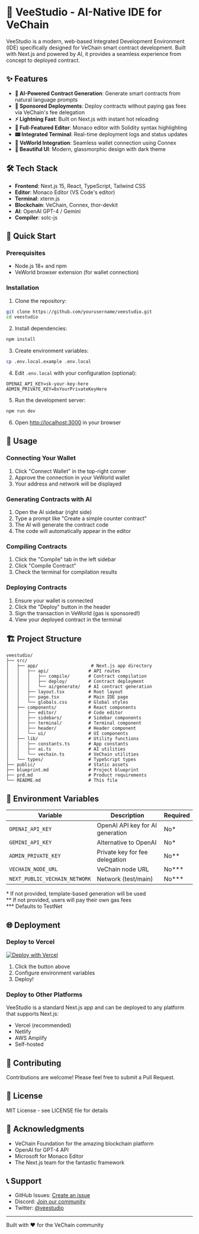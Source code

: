 # 🚀 VeeStudio - AI-Native IDE for VeChain

VeeStudio is a modern, web-based Integrated Development Environment (IDE) specifically designed for VeChain smart contract development. Built with Next.js and powered by AI, it provides a seamless experience from concept to deployed contract.

## ✨ Features

- **🤖 AI-Powered Contract Generation**: Generate smart contracts from natural language prompts
- **💸 Sponsored Deployments**: Deploy contracts without paying gas fees via VeChain's fee delegation
- **⚡ Lightning Fast**: Built on Next.js with instant hot reloading
- **🔧 Full-Featured Editor**: Monaco editor with Solidity syntax highlighting
- **📟 Integrated Terminal**: Real-time deployment logs and status updates
- **🦊 VeWorld Integration**: Seamless wallet connection using Connex
- **🎨 Beautiful UI**: Modern, glassmorphic design with dark theme

## 🛠️ Tech Stack

- **Frontend**: Next.js 15, React, TypeScript, Tailwind CSS
- **Editor**: Monaco Editor (VS Code's editor)
- **Terminal**: xterm.js
- **Blockchain**: VeChain, Connex, thor-devkit
- **AI**: OpenAI GPT-4 / Gemini
- **Compiler**: solc-js

## 🚀 Quick Start

### Prerequisites

- Node.js 18+ and npm
- VeWorld browser extension (for wallet connection)

### Installation

1. Clone the repository:
```bash
git clone https://github.com/yourusername/veestudio.git
cd veestudio
```

2. Install dependencies:
```bash
npm install
```

3. Create environment variables:
```bash
cp .env.local.example .env.local
```

4. Edit `.env.local` with your configuration (optional):
```env
OPENAI_API_KEY=sk-your-key-here
ADMIN_PRIVATE_KEY=0xYourPrivateKeyHere
```

5. Run the development server:
```bash
npm run dev
```

6. Open [http://localhost:3000](http://localhost:3000) in your browser

## 📖 Usage

### Connecting Your Wallet

1. Click "Connect Wallet" in the top-right corner
2. Approve the connection in your VeWorld wallet
3. Your address and network will be displayed

### Generating Contracts with AI

1. Open the AI sidebar (right side)
2. Type a prompt like "Create a simple counter contract"
3. The AI will generate the contract code
4. The code will automatically appear in the editor

### Compiling Contracts

1. Click the "Compile" tab in the left sidebar
2. Click "Compile Contract"
3. Check the terminal for compilation results

### Deploying Contracts

1. Ensure your wallet is connected
2. Click the "Deploy" button in the header
3. Sign the transaction in VeWorld (gas is sponsored!)
4. View your deployed contract in the terminal

## 🏗️ Project Structure

```
veestudio/
├── src/
│   ├── app/                    # Next.js app directory
│   │   ├── api/               # API routes
│   │   │   ├── compile/       # Contract compilation
│   │   │   ├── deploy/        # Contract deployment
│   │   │   └── ai/generate/   # AI contract generation
│   │   ├── layout.tsx         # Root layout
│   │   ├── page.tsx           # Main IDE page
│   │   └── globals.css        # Global styles
│   ├── components/            # React components
│   │   ├── editor/            # Code editor
│   │   ├── sidebars/          # Sidebar components
│   │   ├── terminal/          # Terminal component
│   │   ├── header/            # Header component
│   │   └── ui/                # UI components
│   ├── lib/                   # Utility functions
│   │   ├── constants.ts       # App constants
│   │   ├── ai.ts              # AI utilities
│   │   └── vechain.ts         # VeChain utilities
│   └── types/                 # TypeScript types
├── public/                    # Static assets
├── blueprint.md               # Project blueprint
├── prd.md                     # Product requirements
└── README.md                  # This file
```

## 🔑 Environment Variables

| Variable | Description | Required |
|----------|-------------|----------|
| `OPENAI_API_KEY` | OpenAI API key for AI generation | No* |
| `GEMINI_API_KEY` | Alternative to OpenAI | No* |
| `ADMIN_PRIVATE_KEY` | Private key for fee delegation | No** |
| `VECHAIN_NODE_URL` | VeChain node URL | No*** |
| `NEXT_PUBLIC_VECHAIN_NETWORK` | Network (test/main) | No*** |

\* If not provided, template-based generation will be used  
\** If not provided, users will pay their own gas fees  
\*** Defaults to TestNet

## 🌐 Deployment

### Deploy to Vercel

[![Deploy with Vercel](https://vercel.com/button)](https://vercel.com/new/clone?repository-url=https://github.com/yourusername/veestudio)

1. Click the button above
2. Configure environment variables
3. Deploy!

### Deploy to Other Platforms

VeeStudio is a standard Next.js app and can be deployed to any platform that supports Next.js:

- Vercel (recommended)
- Netlify
- AWS Amplify
- Self-hosted

## 🤝 Contributing

Contributions are welcome! Please feel free to submit a Pull Request.

## 📄 License

MIT License - see LICENSE file for details

## 🙏 Acknowledgments

- VeChain Foundation for the amazing blockchain platform
- OpenAI for GPT-4 API
- Microsoft for Monaco Editor
- The Next.js team for the fantastic framework

## 📞 Support

- GitHub Issues: [Create an issue](https://github.com/yourusername/veestudio/issues)
- Discord: [Join our community](#)
- Twitter: [@veestudio](#)

---

Built with ❤️ for the VeChain community
